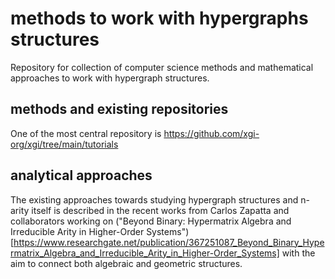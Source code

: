 # methods to work with hypergraphs structures
Repository for collection of computer science methods and mathematical approaches to work with hypergraph structures.


## methods and existing repositories 

One of the most central repository is https://github.com/xgi-org/xgi/tree/main/tutorials 

## analytical approaches 
The existing approaches towards studying hypergraph structures and n-arity itself is described in the recent works from Carlos Zapatta and collaborators working on ("Beyond Binary: Hypermatrix Algebra and Irreducible Arity in Higher-Order Systems")[https://www.researchgate.net/publication/367251087_Beyond_Binary_Hypermatrix_Algebra_and_Irreducible_Arity_in_Higher-Order_Systems] with the aim to connect both algebraic and geometric structures. 
